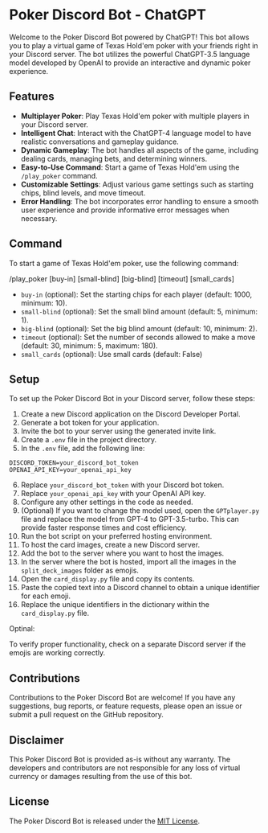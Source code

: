 # Poker Discord Bot - ChatGPT

Welcome to the Poker Discord Bot powered by ChatGPT! This bot allows you to play a virtual game of Texas Hold'em poker with your friends right in your Discord server. The bot utilizes the powerful ChatGPT-3.5 language model developed by OpenAI to provide an interactive and dynamic poker experience.

## Features

- **Multiplayer Poker**: Play Texas Hold'em poker with multiple players in your Discord server.
- **Intelligent Chat**: Interact with the ChatGPT-4 language model to have realistic conversations and gameplay guidance.
- **Dynamic Gameplay**: The bot handles all aspects of the game, including dealing cards, managing bets, and determining winners.
- **Easy-to-Use Command**: Start a game of Texas Hold'em using the `/play_poker` command.
- **Customizable Settings**: Adjust various game settings such as starting chips, blind levels, and move timeout.
- **Error Handling**: The bot incorporates error handling to ensure a smooth user experience and provide informative error messages when necessary.

## Command

To start a game of Texas Hold'em poker, use the following command:

/play_poker [buy-in] [small-blind] [big-blind] [timeout] [small_cards]


- `buy-in` (optional): Set the starting chips for each player (default: 1000, minimum: 10).
- `small-blind` (optional): Set the small blind amount (default: 5, minimum: 1).
- `big-blind` (optional): Set the big blind amount (default: 10, minimum: 2).
- `timeout` (optional): Set the number of seconds allowed to make a move (default: 30, minimum: 5, maximum: 180).
- `small_cards` (optional): Use small cards (default: False)

## Setup

To set up the Poker Discord Bot in your Discord server, follow these steps:

1. Create a new Discord application on the Discord Developer Portal.
2. Generate a bot token for your application.
3. Invite the bot to your server using the generated invite link.
4. Create a `.env` file in the project directory.
5. In the `.env` file, add the following line:

```plaintext
DISCORD_TOKEN=your_discord_bot_token
OPENAI_API_KEY=your_openai_api_key
```

6. Replace `your_discord_bot_token` with your Discord bot token.
7. Replace `your_openai_api_key` with your OpenAI API key.
8. Configure any other settings in the code as needed.
9. (Optional) If you want to change the model used, open the `GPTplayer.py` file and replace the model from GPT-4 to GPT-3.5-turbo. This can provide faster response times and cost efficiency.
10. Run the bot script on your preferred hosting environment.
11. To host the card images, create a new Discord server.
12. Add the bot to the server where you want to host the images.
13. In the server where the bot is hosted, import all the images in the `split_deck_images` folder as emojis.
14. Open the `card_display.py` file and copy its contents.
15. Paste the copied text into a Discord channel to obtain a unique identifier for each emoji.
16. Replace the unique identifiers in the dictionary within the `card_display.py` file.
    
Optinal:


To verify proper functionality, check on a separate Discord server if the emojis are working correctly.
## Contributions

Contributions to the Poker Discord Bot are welcome! If you have any suggestions, bug reports, or feature requests, please open an issue or submit a pull request on the GitHub repository.

## Disclaimer

This Poker Discord Bot is provided as-is without any warranty. The developers and contributors are not responsible for any loss of virtual currency or damages resulting from the use of this bot.

## License

The Poker Discord Bot is released under the [MIT License](https://opensource.org/licenses/MIT).
